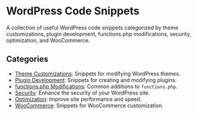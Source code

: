 # WordPress Code Snippets

A collection of useful WordPress code snippets categorized by theme customizations, plugin development, functions.php modifications, security, optimization, and WooCommerce.

## Categories

- [Theme Customizations](theme-customizations/): Snippets for modifying WordPress themes.
- [Plugin Development](plugin-development/): Snippets for creating and modifying plugins.
- [functions.php Modifications](functions.php-modifications/): Common additions to `functions.php`.
- [Security](security/): Enhance the security of your WordPress site.
- [Optimization](optimization/): Improve site performance and speed.
- [WooCommerce](woocommerce/): Snippets for WooCommerce customization.

